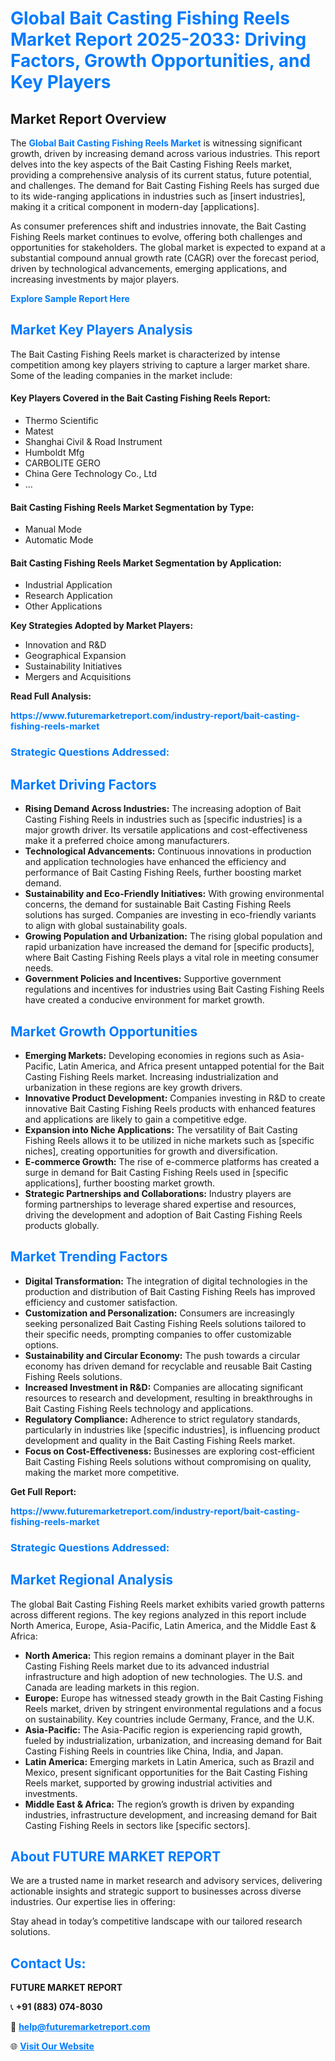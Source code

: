 <h1 style="color: #007BFF;">Global Bait Casting Fishing Reels Market Report 2025-2033: Driving Factors, Growth Opportunities, and Key Players</h1>

<section id="overview">
<h2>Market Report Overview</h2>
<p>The <a href="https://www.futuremarketreport.com/industry-report/bait-casting-fishing-reels-market" style="color: #007BFF; text-decoration: none;"><strong>Global Bait Casting Fishing Reels Market</strong></a> is witnessing significant growth, driven by increasing demand across various industries. This report delves into the key aspects of the Bait Casting Fishing Reels market, providing a comprehensive analysis of its current status, future potential, and challenges. The demand for Bait Casting Fishing Reels has surged due to its wide-ranging applications in industries such as [insert industries], making it a critical component in modern-day [applications].</p>
<p>As consumer preferences shift and industries innovate, the Bait Casting Fishing Reels market continues to evolve, offering both challenges and opportunities for stakeholders. The global market is expected to expand at a substantial compound annual growth rate (CAGR) over the forecast period, driven by technological advancements, emerging applications, and increasing investments by major players.</p>
</section>

<section id="overview">
<p><a href="https://www.futuremarketreport.com/request-sample/reportId=32031" style="color: #007BFF; text-decoration: none;"><strong>Explore Sample Report Here</strong></a></p>
</section>

<section id="key-players">
<h2 style="color: #007BFF;">Market Key Players Analysis</h2>
<p>The Bait Casting Fishing Reels market is characterized by intense competition among key players striving to capture a larger market share. Some of the leading companies in the market include:</p>
<h4>Key Players Covered in the Bait Casting Fishing Reels Report:</h4>
<ul><li>Thermo Scientific</li><li>Matest</li><li>Shanghai Civil &amp; Road Instrument</li><li>Humboldt Mfg</li><li>CARBOLITE GERO</li><li>China Gere Technology Co., Ltd</li><li>...</li></ul>
<h4>Bait Casting Fishing Reels Market Segmentation by Type:</h4>
<ul><li>Manual Mode</li><li>Automatic Mode</li></ul>

<h4>Bait Casting Fishing Reels Market Segmentation by Application:</h4>
<ul><li>Industrial Application</li><li>Research Application</li><li>Other Applications</li></ul>
<p><strong>Key Strategies Adopted by Market Players:</strong></p>
<ul>
<li>Innovation and R&D</li>
<li>Geographical Expansion</li>
<li>Sustainability Initiatives</li>
<li>Mergers and Acquisitions</li>
</ul>
</section>

<section>
<p><strong>Read Full Analysis: </strong></p><a href="https://www.futuremarketreport.com/industry-report/bait-casting-fishing-reels-market" style="color: #007BFF; text-decoration: none;"><strong>https://www.futuremarketreport.com/industry-report/bait-casting-fishing-reels-market</strong></a>
<h3 style="color: #007BFF;">Strategic Questions Addressed:</h3>
</section>

<section id="driving-factors">
<h2 style="color: #007BFF;">Market Driving Factors</h2>
<ul>
<li><strong>Rising Demand Across Industries:</strong> The increasing adoption of Bait Casting Fishing Reels in industries such as [specific industries] is a major growth driver. Its versatile applications and cost-effectiveness make it a preferred choice among manufacturers.</li>
<li><strong>Technological Advancements:</strong> Continuous innovations in production and application technologies have enhanced the efficiency and performance of Bait Casting Fishing Reels, further boosting market demand.</li>
<li><strong>Sustainability and Eco-Friendly Initiatives:</strong> With growing environmental concerns, the demand for sustainable Bait Casting Fishing Reels solutions has surged. Companies are investing in eco-friendly variants to align with global sustainability goals.</li>
<li><strong>Growing Population and Urbanization:</strong> The rising global population and rapid urbanization have increased the demand for [specific products], where Bait Casting Fishing Reels plays a vital role in meeting consumer needs.</li>
<li><strong>Government Policies and Incentives:</strong> Supportive government regulations and incentives for industries using Bait Casting Fishing Reels have created a conducive environment for market growth.</li>
</ul>
</section>

<section id="growth-opportunities">
<h2 style="color: #007BFF;">Market Growth Opportunities</h2>
<ul>
<li><strong>Emerging Markets:</strong> Developing economies in regions such as Asia-Pacific, Latin America, and Africa present untapped potential for the Bait Casting Fishing Reels market. Increasing industrialization and urbanization in these regions are key growth drivers.</li>
<li><strong>Innovative Product Development:</strong> Companies investing in R&D to create innovative Bait Casting Fishing Reels products with enhanced features and applications are likely to gain a competitive edge.</li>
<li><strong>Expansion into Niche Applications:</strong> The versatility of Bait Casting Fishing Reels allows it to be utilized in niche markets such as [specific niches], creating opportunities for growth and diversification.</li>
<li><strong>E-commerce Growth:</strong> The rise of e-commerce platforms has created a surge in demand for Bait Casting Fishing Reels used in [specific applications], further boosting market growth.</li>
<li><strong>Strategic Partnerships and Collaborations:</strong> Industry players are forming partnerships to leverage shared expertise and resources, driving the development and adoption of Bait Casting Fishing Reels products globally.</li>
</ul>
</section>

<section id="trending-factors">
<h2 style="color: #007BFF;">Market Trending Factors</h2>
<ul>
<li><strong>Digital Transformation:</strong> The integration of digital technologies in the production and distribution of Bait Casting Fishing Reels has improved efficiency and customer satisfaction.</li>
<li><strong>Customization and Personalization:</strong> Consumers are increasingly seeking personalized Bait Casting Fishing Reels solutions tailored to their specific needs, prompting companies to offer customizable options.</li>
<li><strong>Sustainability and Circular Economy:</strong> The push towards a circular economy has driven demand for recyclable and reusable Bait Casting Fishing Reels solutions.</li>
<li><strong>Increased Investment in R&D:</strong> Companies are allocating significant resources to research and development, resulting in breakthroughs in Bait Casting Fishing Reels technology and applications.</li>
<li><strong>Regulatory Compliance:</strong> Adherence to strict regulatory standards, particularly in industries like [specific industries], is influencing product development and quality in the Bait Casting Fishing Reels market.</li>
<li><strong>Focus on Cost-Effectiveness:</strong> Businesses are exploring cost-efficient Bait Casting Fishing Reels solutions without compromising on quality, making the market more competitive.</li>
</ul>
</section>

<section>
<p><strong>Get Full Report: </strong></p><a href="https://www.futuremarketreport.com/industry-report/bait-casting-fishing-reels-market" style="color: #007BFF; text-decoration: none;"><strong>https://www.futuremarketreport.com/industry-report/bait-casting-fishing-reels-market</strong></a>
<h3 style="color: #007BFF;">Strategic Questions Addressed:</h3>
</section>


<section id="regional-analysis">
<h2 style="color: #007BFF;">Market Regional Analysis</h2>
<p>The global Bait Casting Fishing Reels market exhibits varied growth patterns across different regions. The key regions analyzed in this report include North America, Europe, Asia-Pacific, Latin America, and the Middle East & Africa:</p>
<ul>
<li><strong>North America:</strong> This region remains a dominant player in the Bait Casting Fishing Reels market due to its advanced industrial infrastructure and high adoption of new technologies. The U.S. and Canada are leading markets in this region.</li>
<li><strong>Europe:</strong> Europe has witnessed steady growth in the Bait Casting Fishing Reels market, driven by stringent environmental regulations and a focus on sustainability. Key countries include Germany, France, and the U.K.</li>
<li><strong>Asia-Pacific:</strong> The Asia-Pacific region is experiencing rapid growth, fueled by industrialization, urbanization, and increasing demand for Bait Casting Fishing Reels in countries like China, India, and Japan.</li>
<li><strong>Latin America:</strong> Emerging markets in Latin America, such as Brazil and Mexico, present significant opportunities for the Bait Casting Fishing Reels market, supported by growing industrial activities and investments.</li>
<li><strong>Middle East & Africa:</strong> The region’s growth is driven by expanding industries, infrastructure development, and increasing demand for Bait Casting Fishing Reels in sectors like [specific sectors].</li>
</ul>
</section>

<footer>
<h2 style="color: #007BFF;">About FUTURE MARKET REPORT</h2>
<p>We are a trusted name in market research and advisory services, delivering actionable insights and strategic support to businesses across diverse industries. Our expertise lies in offering:</p>

<p>Stay ahead in today’s competitive landscape with our tailored research solutions.</p>

<h2 style="color: #007BFF;">Contact Us:</h2>
<p><strong>FUTURE MARKET REPORT</strong></p>
<p>📞 <strong>+91 (883) 074-8030</strong></p>
<p>📧 <strong><a href="mailto:help@futuremarketreport.com" style="color: #007BFF;">help@futuremarketreport.com</a></strong></p>
<p>🌐 <strong><a href="https://www.futuremarketreport.com/" style="color: #007BFF;">Visit Our Website</a></strong></p>
</footer>